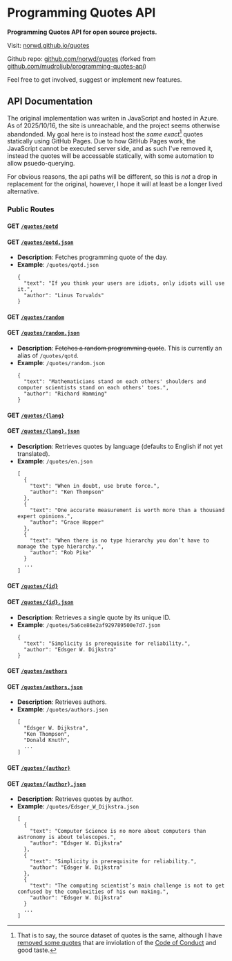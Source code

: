 # Programming Quotes API

**Programming Quotes API for open source projects.**

Visit: [norwd.github.io/quotes](https://norwd.github.io/quotes)

Github repo: [github.com/norwd/quotes](https://github.com/norwd/quotes) (forked from [github.com/mudroljub/programming-quotes-api](https://github.com/mudroljub/programming-quotes-api))

Feel free to get involved, suggest or implement new features.

## API Documentation

The original implementation was writen in JavaScript and hosted in Azure.
As of 2025/10/16, the site is unreachable, and the project seems otherwise abandonded.
My goal here is to instead host the *same exact*[^1] quotes statically using GitHub Pages.
Due to how GitHub Pages work, the JavaScript cannot be executed server side,
and as such I've removed it,
instead the quotes will be accessable statically,
with some automation to allow psuedo-querying.

[^1]: That is to say, the source dataset of quotes is the same,
      although I have [removed some quotes][fd851fb] that are inviolation of the [Code of Conduct] and good taste.

[Code of Conduct]: https://norwd.github.io/quotes/code-of-conduct
[fd851fb]: https://github.com/norwd/quotes/commit/fd851fbfeee4a26cd7d5f5a10f19601e177f86a8

For obvious reasons, the api paths will be different, so this is *not* a drop in replacement for the original,
however, I hope it will at least be a longer lived alternative.

### Public Routes

#### GET [`/quotes/qotd`](https://norwd.github.io/quotes/qotd)
#### GET [`/quotes/qotd.json`](https://norwd.github.io/quotes/qotd.json)
- **Description**: Fetches programming quote of the day.
- **Example**: `/quotes/qotd.json`
  ```
  {
    "text": "If you think your users are idiots, only idiots will use it.",
    "author": "Linus Torvalds"
  }
  ```

#### GET [`/quotes/random`](https://norwd.github.io/quotes/random)
#### GET [`/quotes/random.json`](https://norwd.github.io/quotes/random.json)
- **Description**: ~~Fetches a random programming quote~~. This is currently an alias of `/quotes/qotd`.
- **Example**: `/quotes/random.json`
  ```
  {
    "text": "Mathematicians stand on each others' shoulders and computer scientists stand on each others' toes.",
    "author": "Richard Hamming"
  }
  ```

#### GET [`/quotes/{lang}`](https://norwd.github.io/quotes/en)
#### GET [`/quotes/{lang}.json`](https://norwd.github.io/quotes/en.json)
- **Description**: Retrieves quotes by language (defaults to English if not yet translated).
- **Example**: `/quotes/en.json`
  ```
  [
    {
      "text": "When in doubt, use brute force.",
      "author": "Ken Thompson"
    },
    {
      "text": "One accurate measurement is worth more than a thousand expert opinions.",
      "author": "Grace Hopper"
    },
    {
      "text": "When there is no type hierarchy you don’t have to manage the type hierarchy.",
      "author": "Rob Pike"
    }
    ...
  ]
  ```

#### GET [`/quotes/{id}`](https://norwd.github.io/quotes/5a6ce86e2af929789500e7d7)
#### GET [`/quotes/{id}.json`](https://norwd.github.io/quotes/5a6ce86e2af929789500e7d7.json)
- **Description**: Retrieves a single quote by its unique ID.
- **Example**: `/quotes/5a6ce86e2af929789500e7d7.json`
  ```
  {
    "text": "Simplicity is prerequisite for reliability.",
    "author": "Edsger W. Dijkstra"
  }
  ```

#### GET [`/quotes/authors`](https://norwd.github.io/quotes/authors)
#### GET [`/quotes/authors.json`](https://norwd.github.io/quotes/authors.json)
- **Description**: Retrieves authors.
- **Example**: `/quotes/authors.json`
  ```
  [
    "Edsger W. Dijkstra",
    "Ken Thompson",
    "Donald Knuth",
    ...
  ]
  ```

#### GET [`/quotes/{author}`](https://norwd.github.io/quotes/Edsger_W_Dijkstra)
#### GET [`/quotes/{author}.json`](https://norwd.github.io/quotes/Edsger_W_Dijkstra.json)
- **Description**: Retrieves quotes by author.
- **Example**: `/quotes/Edsger_W_Dijkstra.json`
  ```
  [
    {
      "text": "Computer Science is no more about computers than astronomy is about telescopes.",
      "author": "Edsger W. Dijkstra"
    },
    {
      "text": "Simplicity is prerequisite for reliability.",
      "author": "Edsger W. Dijkstra"
    },
    {
      "text": "The computing scientist’s main challenge is not to get confused by the complexities of his own making.",
      "author": "Edsger W. Dijkstra"
    }
    ...
  ]
  ```
